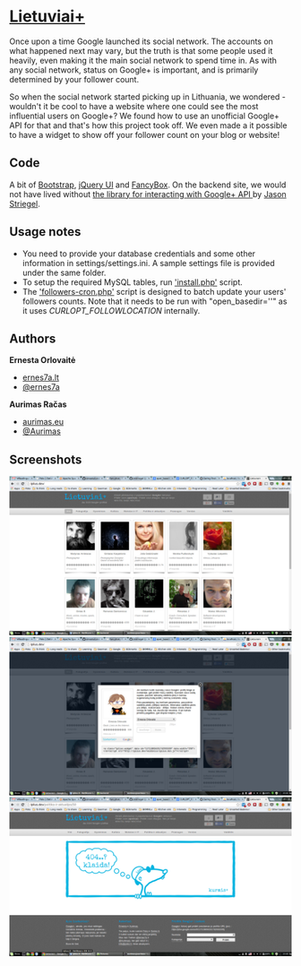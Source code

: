 # [Lietuviai+](http://lplius.ernes7a.lt)

Once upon a time Google launched its social network. The accounts on what happened next may vary, 
but the truth is that some people used it heavily, even making it the main social network to spend time in.
As with any social network, status on Google+ is important, and is primarily determined by your follower count.

So when the social network started picking up in Lithuania, we wondered - wouldn't it be cool to have a website 
where one could see the most influential users on Google+? We found how to use an unofficial Google+ API for that and that's
how this project took off. We even made a it possible to have a widget to show off your follower count on your blog or website!

## Code

A bit of [Bootstrap](http://twitter.github.io/bootstrap/), [jQuery UI](http://wwwjqueryui..com/) and [FancyBox](http://fancybox.net/).
On the backend site, we would not have lived without [the library for interacting with Google+ API ](https://github.com/jmstriegel/php.googleplusapi) by [Jason Striegel](https://github.com/jmstriegel).


## Usage notes

+ You need to provide your database credentials and some other information in settings/settings.ini. A sample settings file is provided under the same folder.
+ To setup the required MySQL tables, run ['install.php'](backend/install.php) script.
+ The ['followers-cron.php'](backend/followers-cron.php) script is designed to batch update your users' followers counts. Note that it needs to be run with "open_basedir=''" as it uses *CURLOPT_FOLLOWLOCATION* internally.

## Authors
**Ernesta Orlovaitė**

+ [ernes7a.lt](http://ernes7a.lt)
+ [@ernes7a](http://twitter.com/ernes7a)

**Aurimas Račas**

+ [aurimas.eu](http://aurimas.eu)
+ [@Aurimas](http://twitter.com/aurimas)

## Screenshots
![@#Lietuviai+](images/screenshots/main-view.png)
![@#Lietuviai+](images/screenshots/widget.png)
![@#Lietuviai+](images/screenshots/404.png)
 